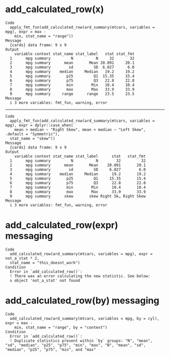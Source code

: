 # add_calculated_row(x)

    Code
      apply_fmt_fun(add_calculated_row(ard_summary(mtcars, variables = mpg), expr = max -
        min, stat_name = "range"))
    Message
      {cards} data frame: 9 x 9
    Output
        variable context stat_name stat_label   stat stat_fmt
      1      mpg summary         N          N     32       32
      2      mpg summary      mean       Mean 20.091     20.1
      3      mpg summary        sd         SD  6.027      6.0
      4      mpg summary    median     Median   19.2     19.2
      5      mpg summary       p25         Q1  15.35     15.4
      6      mpg summary       p75         Q3   22.8     22.8
      7      mpg summary       min        Min   10.4     10.4
      8      mpg summary       max        Max   33.9     33.9
      9      mpg summary     range      range   23.5     23.5
    Message
      i 3 more variables: fmt_fun, warning, error

---

    Code
      apply_fmt_fun(add_calculated_row(ard_summary(mtcars, variables = mpg), expr = dplyr::case_when(
        mean > median ~ "Right Skew", mean < median ~ "Left Skew", .default = "Symmetric"),
      stat_name = "skew"))
    Message
      {cards} data frame: 9 x 9
    Output
        variable context stat_name stat_label      stat   stat_fmt
      1      mpg summary         N          N        32         32
      2      mpg summary      mean       Mean    20.091       20.1
      3      mpg summary        sd         SD     6.027        6.0
      4      mpg summary    median     Median      19.2       19.2
      5      mpg summary       p25         Q1     15.35       15.4
      6      mpg summary       p75         Q3      22.8       22.8
      7      mpg summary       min        Min      10.4       10.4
      8      mpg summary       max        Max      33.9       33.9
      9      mpg summary      skew       skew Right Sk… Right Skew
    Message
      i 3 more variables: fmt_fun, warning, error

# add_calculated_row(expr) messaging

    Code
      add_calculated_row(ard_summary(mtcars, variables = mpg), expr = not_a_stat * 2,
      stat_name = "this_doesnt_work")
    Condition
      Error in `add_calculated_row()`:
      ! There was an error calculating the new statistic. See below:
      x object 'not_a_stat' not found

# add_calculated_row(by) messaging

    Code
      add_calculated_row(ard_summary(mtcars, variables = mpg, by = cyl), expr = max -
        min, stat_name = "range", by = "context")
    Condition
      Error in `add_calculated_row()`:
      ! Duplicate statistics present within `by` groups: "N", "mean", "sd", "median", "p25", "p75", "min", "max", "N", "mean", "sd", "median", "p25", "p75", "min", and "max"

